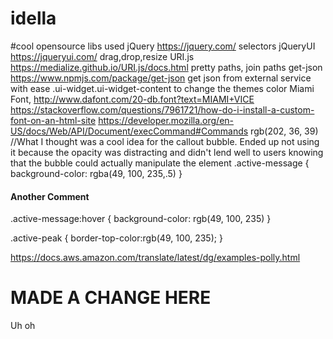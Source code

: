 # idella

#cool opensource libs used
jQuery 		https://jquery.com/	selectors
jQueryUI	https://jqueryui.com/	drag,drop,resize
URI.js 		https://medialize.github.io/URI.js/docs.html	pretty paths, join paths
get-json	https://www.npmjs.com/package/get-json	get json from external service with ease 
.ui-widget.ui-widget-content to change the themes color
Miami Font, http://www.dafont.com/20-db.font?text=MIAMI+VICE
https://stackoverflow.com/questions/7961721/how-do-i-install-a-custom-font-on-an-html-site
https://developer.mozilla.org/en-US/docs/Web/API/Document/execCommand#Commands
rgb(202, 36, 39)
//What I thought was a cool idea for the callout bubble.  Ended up not using it because the opacity was distracting and didn't lend well to users knowing that the bubble could actually manipulate the element
.active-message {
	background-color: rgba(49, 100, 235,.5)
}

#### Another Comment ####

.active-message:hover {
	background-color: rgb(49, 100, 235)
}

.active-peak {
	border-top-color:rgb(49, 100, 235);
}

https://docs.aws.amazon.com/translate/latest/dg/examples-polly.html


MADE A CHANGE HERE
=======

Uh oh
